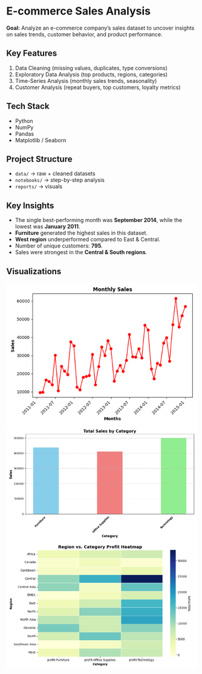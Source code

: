# E-commerce Sales Analysis  

**Goal:** Analyze an e-commerce company’s sales dataset to uncover insights on sales trends, customer behavior, and product performance.  


##  Key Features
1. Data Cleaning (missing values, duplicates, type conversions)  
2. Exploratory Data Analysis (top products, regions, categories)  
3. Time-Series Analysis (monthly sales trends, seasonality)  
4. Customer Analysis (repeat buyers, top customers, loyalty metrics)



##  Tech Stack
- Python  
- NumPy  
- Pandas  
- Matplotlib / Seaborn  



##  Project Structure
- `data/` → raw + cleaned datasets  
- `notebooks/` → step-by-step analysis  
- `reports/` → visuals  



## Key Insights
- The single best-performing month was **September 2014**, while the lowest was **January 2011**.  
- **Furniture** generated the highest sales in this dataset.  
- **West region** underperformed compared to East & Central.  
- Number of unique customers: **795**.  
- Sales were strongest in the **Central & South regions**.  


##  Visualizations
![Monthly Sales Trend](reports/visuals/monthly_sales_plot.png)  
![Sales by Category](reports/visuals/category_sales.png)  
![Region by Category Profit](reports/visuals/heatmap_region_category.png)  




